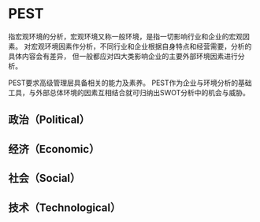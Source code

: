 # PEST

指宏观环境的分析，宏观环境又称一般环境，是指一切影响行业和企业的宏观因素。
对宏观环境因素作分析，不同行业和企业根据自身特点和经营需要，分析的具体内容会有差异，
但一般都应对四大类影响企业的主要外部环境因素进行分析。

PEST要求高级管理层具备相关的能力及素养。
PEST作为企业与环境分析的基础工具，与外部总体环境的因素互相结合就可归纳出SWOT分析中的机会与威胁。

## 政治（Political）
## 经济（Economic）
## 社会（Social）
## 技术（Technological）